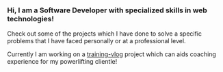 ### Hi, I am a Software Developer with specialized skills in web technologies!

Check out some of the projects which I have done to solve a specific problems that I have faced personally or at a professional level. 

Currently I am working on a <a href="https://github.com/wajeht/training-vlog">training-vlog</a> project which can aids coaching experience for my powerlifting clientle!
